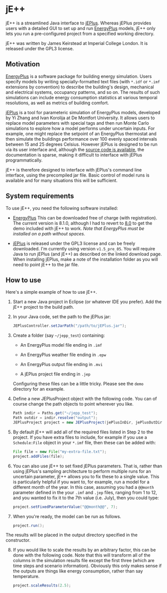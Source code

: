 # jE++

jE++ is a streamlined Java interface to [jEPlus](http://www.jeplus.org/).  Whereas jEPlus provides users with a detailed GUI to set up and run [EnergyPlus](http://apps1.eere.energy.gov/buildings/energyplus/) models, jE++ only lets you run a pre-configured project from a specified working directory.  

jE++ was written by James Keirstead at Imperial College London.  It is released under the GPL3 license.

## Motivation

[EnergyPlus](http://apps1.eere.energy.gov/buildings/energyplus/) is a software package for building energy simulation.  Users specify models by writing specially-formatted text files (with `*.idf` or `*.imf` extensions by convention)  to describe the building's design, mechanical and electrical systems, occupancy patterns, and so on.  The results of such simulations can include energy consumption statistics at various temporal resolutions, as well as metrics of building comfort.

[jEPlus](http://www.jeplus.org/) is a tool for parameteric simulation of EnergyPlus models, developed by Yi Zhang and Ivan Korolija at De Montfort University.  It allows users to replace model parameters with special tags and then run Monte Carlo simulations to explore how a model performs under uncertain inputs.  For example, one might replace the setpoint of an EnergyPlus thermostat and then simulate the buildings performance over 100 evenly spaced intervals between 15 and 25 degrees Celsius.  However jEPlus is designed to be run via its user interface and, although the [source code is available](http://sourceforge.net/p/jeplus/code/HEAD/tree/), the documentation is sparse, making it difficult to interface with jEPlus programmatically.  

jE++ is therefore designed to interface with jEPlus's command line interface, using the precompiled jar file.  Basic control of model runs is available and for many situations this will be sufficient.

## System requirements

To use jE++, you need the following software installed:

 * [EnergyPlus](http://apps1.eere.energy.gov/buildings/energyplus/energyplus_about.cfm)  This can be downloaded free of charge (with registration).  The current version is 8.1.0, although I had to revert to [8.0](http://apps1.eere.energy.gov/buildings/energyplus/energyPlus_download.cfm?previous) to get the demo included with jE++ to work.  _Note that EnergyPlus must be installed on a path without spaces_.
 
 * [jEPlus](http://www.jeplus.org/wiki/doku.php?id=download:start) is released under the GPL3 license and can be freely downloaded.  I'm currently using version `v1.5_pre_05`.  You will require Java to run jEPlus (and jE++) as described on the linked download page.  When installing jEPlus, make a note of the installation folder as you will need to point jE++ to the jar file.
 
## How to use

Here's a simple example of how to use jE++.

1. Start a new Java project in Eclipse (or whatever IDE you prefer).  Add the jE++ project to the build path.

2. In your Java code, set the path to the jEPlus jar:

   ```java
   JEPlusController.setJarPath("/path/to/jEPlus.jar");
   ```

3. Create a folder (say `~/jepp_test`) containing:

   * An EnergyPlus model file ending in `.imf`
   
   * An EnergyPlus weather file ending in `.epw`
   
   * An EnergyPlus output file ending in `.mvi`
   
   * A jEPlus project file ending in `.jep`
   
   Configuring these files can be a little tricky.  Please see the `demo` directory for an example.
   
4. Define a new JEPlusProject object with the following code.  You can of course change the path objects to point wherever you like.

   ```java
   Path indir = Paths.get("~/jepp_test");
   Path outdir = indir.resolve("output");
   JEPlusProject project = new JEPlusProject(jePlusInDir, jePlusOutDir);
   ```

5. By default jE++ will add all of the required files listed in Step 2 to the project.  If you have extra files to include, for example if you use a `Schedule:File` object in your `*.imf` file, then these can be added with:

   ```java
   File file = new File("my-extra-file.txt");
   project.addFiles(file);
   ```

6. You can also use jE++ to set fixed jEPlus parameters.  That is, rather than using jEPlus's sampling architecture to perform multiple runs for an uncertain parameter, jE++ allows you to fix these to a single value.  This is particularly helpful if you want to, for example, run a model for a different month of the year.  In this case, assuming you had a `@@month` parameter defined in the your `.imf` and `.jep` files, ranging from 1 to 12, and you wanted to fix it to the 7th value (i.e. July), then you could type:

   ```java
   project.setFixedParameterValue("@@month@@", 7);
   ```

7. When you're ready, the model can be run as follows.  

   ```java
   project.run();
   ```

The results will be placed in the output directory specified in the constructor.

8. If you would like to scale the results by an arbitrary factor, this can be done with the following code.  Note that this will transform all of the columns in the simulation results file except the first three (which are time steps and scenario information).  Obviously this only makes sense if the outputs are things like energy consumption, rather than say temperature.

   ```java
   project.scaleResults(2.5);
   ```



